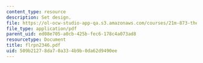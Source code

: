 ```yaml
---
content_type: resource
description: Set design.
file: https://ol-ocw-studio-app-qa.s3.amazonaws.com/courses/21m-873-theater-arts-topics-fall-2004-january-iap-2005/509b21278da70a334b9b0da62d9490ee_flrpn2346.pdf
file_type: application/pdf
parent_uid: ed08e705-a0cb-425b-fec6-178c4a073ad8
resourcetype: Document
title: flrpn2346.pdf
uid: 509b2127-8da7-0a33-4b9b-0da62d9490ee
---
```

